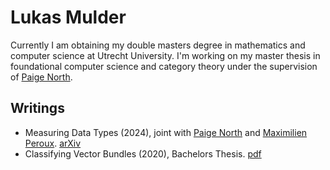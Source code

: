 # Lukas Mulder

Currently I am obtaining my double masters degree in mathematics and computer science at Utrecht University.
I'm working on my master thesis in foundational computer science and category theory under the supervision of [Paige North](https://paigenorth.github.io/).

## Writings

- Measuring Data Types (2024), joint with [Paige North](https://paigenorth.github.io/) and [Maximilien Peroux](https://www.maximilienperoux.com/). [arXiv](https://arxiv.org/abs/2405.14678)
- Classifying Vector Bundles (2020), Bachelors Thesis. [pdf](writings/Classifying_Vector_Bundles.pdf)